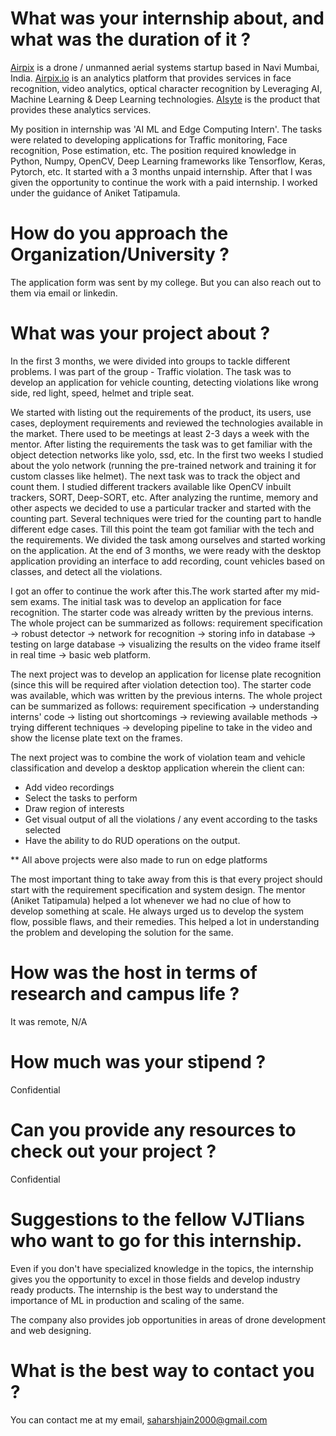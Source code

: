 # What was your internship about, and what was the duration of it ?

[Airpix](https://airpix.in/) is a drone / unmanned aerial systems startup based in Navi Mumbai, India. [Airpix.io](https://airpix.io/) is an analytics platform that provides services in face recognition, video analytics, optical character recognition by Leveraging AI, Machine Learning &amp; Deep Learning technologies. [AIsyte](https://aisyte.com/) is the product that provides these analytics services.

My position in internship was 'AI ML and Edge Computing Intern'. The tasks were related to developing applications for Traffic monitoring, Face recognition, Pose estimation, etc. The position required knowledge in Python, Numpy, OpenCV, Deep Learning frameworks like Tensorflow, Keras, Pytorch, etc. It started with a 3 months unpaid internship. After that I was given the opportunity to continue the work with a paid internship. I worked under the guidance of Aniket Tatipamula.

# How do you approach the Organization/University ?

The application form was sent by my college. But you can also reach out to them via email or linkedin.

# What was your project about ?

In the first 3 months, we were divided into groups to tackle different problems. I was part of the group - Traffic violation. The task was to develop an application for vehicle counting, detecting violations like wrong side, red light, speed, helmet and triple seat.

We started with listing out the requirements of the product, its users, use cases, deployment requirements and reviewed the technologies available in the market. There used to be meetings at least 2-3 days a week with the mentor. After listing the requirements the task was to get familiar with the object detection networks like yolo, ssd, etc. In the first two weeks I studied about the yolo network (running the pre-trained network and training it for custom classes like helmet). The next task was to track the object and count them. I studied different trackers available like OpenCV inbuilt trackers, SORT, Deep-SORT, etc. After analyzing the runtime, memory and other aspects we decided to use a particular tracker and started with the counting part. Several techniques were tried for the counting part to handle different edge cases. Till this point the team got familiar with the tech and the requirements. We divided the task among ourselves and started working on the application. At the end of 3 months, we were ready with the desktop application providing an interface to add recording, count vehicles based on classes, and detect all the violations.

I got an offer to continue the work after this.The work started after my mid-sem exams. The initial task was to develop an application for face recognition. The starter code was already written by the previous interns. The whole project can be summarized as follows: requirement specification → robust detector → network for recognition → storing info in database → testing on large database → visualizing the results on the video frame itself in real time → basic web platform.

The next project was to develop an application for license plate recognition (since this will be required after violation detection too). The starter code was available, which was written by the previous interns. The whole project can be summarized as follows: requirement specification → understanding interns' code → listing out shortcomings → reviewing available methods → trying different techniques → developing pipeline to take in the video and show the license plate text on the frames.

The next project was to combine the work of violation team and vehicle classification and develop a desktop application wherein the client can:

- Add video recordings
- Select the tasks to perform
- Draw region of interests
- Get visual output of all the violations / any event according to the tasks selected
- Have the ability to do RUD operations on the output.

\*\* All above projects were also made to run on edge platforms

The most important thing to take away from this is that every project should start with the requirement specification and system design. The mentor (Aniket Tatipamula) helped a lot whenever we had no clue of how to develop something at scale. He always urged us to develop the system flow, possible flaws, and their remedies. This helped a lot in understanding the problem and developing the solution for the same.

# How was the host in terms of research and campus life ?

It was remote, N/A

# How much was your stipend ?

Confidential

# Can you provide any resources to check out your project ?

Confidential

# Suggestions to the fellow VJTIians who want to go for this internship.

Even if you don't have specialized knowledge in the topics, the internship gives you the opportunity to excel in those fields and develop industry ready products. The internship is the best way to understand the importance of ML in production and scaling of the same.

The company also provides job opportunities in areas of drone development and web designing.

# What is the best way to contact you ?

You can contact me at my email, [saharshjain2000@gmail.com](mailto:saharshjain2000@gmail.com)
